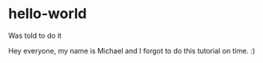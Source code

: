 # hello-world
Was told to do it

Hey everyone, my name is Michael and I forgot to do this tutorial on time. :)

